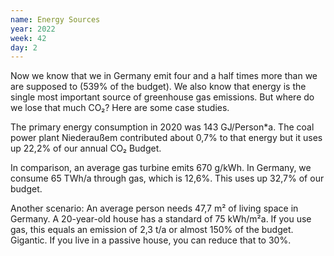 ```yaml
---
name: Energy Sources
year: 2022
week: 42
day: 2
---
```


Now we know that we in Germany emit four and a half times more than we are
supposed to (539% of the budget). We also know that energy is the single most
important source of greenhouse gas emissions. But where do we lose that much
CO₂? Here are some case studies.

The primary energy consumption in 2020 was 143 GJ/Person\*a. The coal power
plant Niederaußem contributed about 0,7% to that energy but it uses up 22,2% of
our annual CO₂ Budget.

In comparison, an average gas turbine emits 670 g/kWh. In Germany, we consume 65
TWh/a through gas, which is 12,6%. This uses up 32,7% of our budget.

Another scenario: An average person needs 47,7 m² of living space in Germany. A
20-year-old house has a standard of 75 kWh/m²a. If you use gas, this equals an
emission of 2,3 t/a or almost 150% of the budget. Gigantic. If you live in a
passive house, you can reduce that to 30%.
